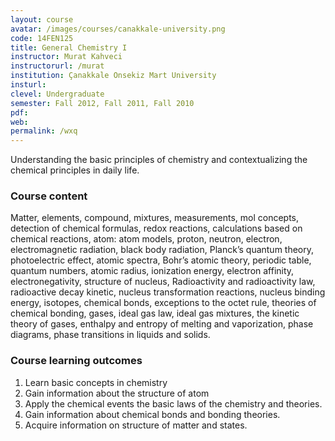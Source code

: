 ```yaml
---
layout: course
avatar: /images/courses/canakkale-university.png
code: 14FEN125
title: General Chemistry I
instructor: Murat Kahveci
instructorurl: /murat
institution: Çanakkale Onsekiz Mart University
insturl:
clevel: Undergraduate
semester: Fall 2012, Fall 2011, Fall 2010
pdf:
web:
permalink: /wxq
---
```

Understanding the basic principles of chemistry and contextualizing the chemical principles in daily life.

### Course content

Matter, elements, compound, mixtures, measurements, mol concepts, detection of chemical formulas, redox reactions, calculations based on chemical reactions, atom: atom models, proton, neutron, electron, electromagnetic radiation, black body radiation, Planck’s quantum theory, photoelectric effect, atomic spectra, Bohr’s atomic theory, periodic table, quantum numbers, atomic radius, ionization energy, electron affinity, electronegativity, structure of nucleus, Radioactivity and radioactivity law, radioactive decay kinetic, nucleus transformation reactions, nucleus binding energy, isotopes, chemical bonds, exceptions to the octet rule, theories of chemical bonding, gases, ideal gas law, ideal gas mixtures, the kinetic theory of gases, enthalpy and entropy of melting and vaporization, phase diagrams, phase transitions in liquids and solids.

### Course learning outcomes

1. Learn basic concepts in chemistry
2. Gain information about the structure of atom
3. Apply the chemical events the basic laws of the chemistry and theories.
4. Gain information about chemical bonds and bonding theories.
5. Acquire information on structure of matter and states.
